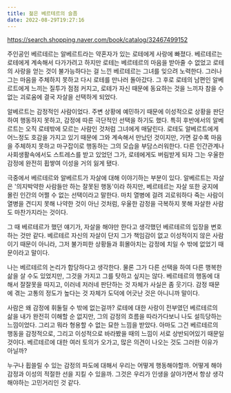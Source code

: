 ```yaml
---
title: 젊은 베르테르의 슬픔
date: 2022-08-29T19:27:16
---
```


https://search.shopping.naver.com/book/catalog/32467499152

주인공인 베르테르는 알베르트라는 약혼자가 있는 로테에게 사랑에 빠졌다. 베르테르는 로테에게 계속해서 다가가려고 하지만 로테는 베르테르의 마음을 받아줄 수 없었고 로테의 사랑을 얻는 것이 불가능하다는 걸 느낀 베르테르는 그녀를 잊으려 노력한다. 그러나 그는 마음을 주체하지 못하고 다시 로테를 만나러 돌아갔다. 그 후로 로테의 남편인 알베르트에게 느끼는 질투가 점점 커지고, 로테가 자신 때문에 동요하는 것을 느끼자 참을 수 없는 괴로움에 결국 자살을 선택하게 되었다.

알베르트는 감정적인 사람이었다. 주변 상황에 예민하기 때문에 이성적으로 상황을 판단하여 행동하지 못하고, 감정에 따른 극단적인 선택을 하기도 했다. 특히 후반에서의 알베르트는 오직 로테밖에 모르는 사람인 것처럼 그녀에게 매달린다. 로테도 알베르트에게 어느정도 호감을 가지고 있기 때문에 그와 계속해서 만났던 것이지만, 가면 갈수록 마음을 주체하지 못하고 마구잡이로 행동하는 그의 모습을 부담스러워한다. 다른 인간관계나 사회생활속에서도 스트레스를 받고 있었던 그가, 로테에게도 버림받게 되자 그는 우울한 감정에 완전히 휩쌓여 이성을 거의 잃게 됐다.

극중에서 베르테르와 알베르트가 자살에 대해 이야기하는 부분이 있다. 알베르트는 자살은 '의지박약한 사람들만 하는 잘못된 행동'이라 하지만, 베르테르는 자살 또한 궁지에 몰린 인간의 어쩔 수 없는 선택이라고 말한다. 마치 열병에 걸려 괴로워하다 죽는 사람이 열병을 견디지 못해 나약한 것이 아닌 것처럼, 우울한 감정을 극복하지 못해 자살한 사람도 마찬가지라는 것이다.

그 때 베르테르가 했던 얘기가, 자살을 해야만 한다고 생각했던 베르테르의 입장을 변호하는 것만 같다. 베르테르 자신의 자살이 단지 그가 책임감이 없고 이성적이지 않은 사람이기 때문이 아니라, 그저 불가피한 상황들과 휘몰아치는 감정에 치일 수 밖에 없었기 때문이라고 말이다.

나는 베르테르의 논리가 합당하다고 생각한다. 물론 그가 다른 선택을 하여 다른 행복한 삶을 살 수도 있었지만, 그것을 가지고 그를 탓하고 싶지는 않다. 베르테르의 행동에 대해서 잘잘못을 따지고, 이러네 저러네 판단하는 것 자체가 사실은 좀 웃기다. 감정 때문에 겪는 고통의 정도가 높다는 것 자체가 도덕에 어긋난 것은 아니니까 말이다.

사람은 왜 감정에 휘둘릴 수 밖에 없는걸까? 로테에 대한 사랑이 전부였던 베르테르의 삶을 내가 완전히 이해할 순 없지만, 그의 감정의 흐름을 따라가다보니 나도 설득당하는 느낌이었다. 그리고 뭐라 형용할 수 없는 묘한 느낌을 받았다. 아마도 그건 베르테르의 행동을 감정적으로, 그리고 이성적으로 바라봤을 때의 느낌이 서로 상반되어있기 때문일 것이다. 베르테르에 대한 여러 토의가 오가고, 많은 의견이 나오는 것도 그러한 이유가 아닐까?

누구나 휩쓸릴 수 있는 감정의 파도에 대해서 우리는 어떻게 행동해야할까. 어떻게 해야 감정과 이성의 적절한 선을 지킬 수 있을까. 그것은 우리가 인생을 살아가면서 항상 생각해야하는 고민거리인 것 같다.

 

 